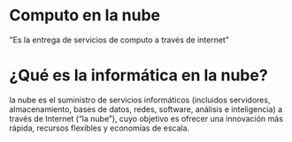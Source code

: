# Computo en la nube
"Es la entrega de servicios de computo a través de internet"

# ¿Qué es la informática en la nube?
la nube es el suministro de servicios informáticos (incluidos servidores, almacenamiento, bases de datos, redes, software, análisis e inteligencia) a través de Internet (“la nube”), cuyo objetivo es ofrecer una innovación más rápida, recursos flexibles y economías de escala. 